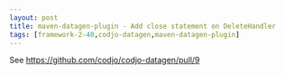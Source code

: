 ```yaml
---
layout: post
title: maven-datagen-plugin - Add close statement on DeleteHandler
tags: [framework-2-40,codjo-datagen,maven-datagen-plugin]
---
```

See https://github.com/codjo/codjo-datagen/pull/9